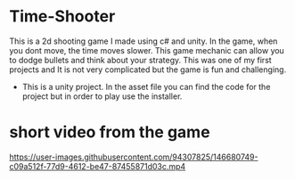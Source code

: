 # Time-Shooter
This is a 2d shooting game I made using c# and unity.
In the game, when you dont move, the time moves slower. This game mechanic can allow you to dodge bullets and think about your strategy.
This was one of my first projects and It is not very complicated but the game is fun and challenging.
* This is a unity project. In the asset file you can find the code for the project but in order to play use the installer.
# short video from the game
https://user-images.githubusercontent.com/94307825/146680749-c09a512f-77d9-4612-be47-87455871d03c.mp4

